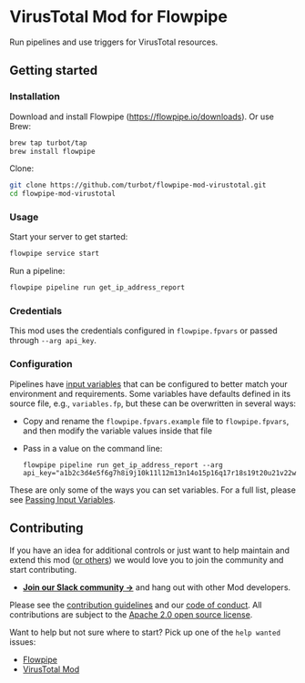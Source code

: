 # VirusTotal Mod for Flowpipe

Run pipelines and use triggers for VirusTotal resources.

## Getting started

### Installation

Download and install Flowpipe (https://flowpipe.io/downloads). Or use Brew:

```sh
brew tap turbot/tap
brew install flowpipe
```

Clone:

```sh
git clone https://github.com/turbot/flowpipe-mod-virustotal.git
cd flowpipe-mod-virustotal
```

### Usage

Start your server to get started:

```sh
flowpipe service start
```

Run a pipeline:

```sh
flowpipe pipeline run get_ip_address_report
```

### Credentials

This mod uses the credentials configured in `flowpipe.fpvars` or passed through `--arg api_key`.

### Configuration

Pipelines have [input variables](https://flowpipe.io/docs/using-flowpipe/mod-variables) that can be configured to better match your environment and requirements. Some variables have defaults defined in its source file, e.g., `variables.fp`, but these can be overwritten in several ways:

- Copy and rename the `flowpipe.fpvars.example` file to `flowpipe.fpvars`, and then modify the variable values inside that file
- Pass in a value on the command line:

  ```shell
  flowpipe pipeline run get_ip_address_report --arg api_key="a1b2c3d4e5f6g7h8i9j10k11l12m13n14o15p16q17r18s19t20u21v22w23x24y"
  ```

These are only some of the ways you can set variables. For a full list, please see [Passing Input Variables](https://flowpipe.io/docs/using-flowpipe/mod-variables#passing-input-variables).

## Contributing

If you have an idea for additional controls or just want to help maintain and extend this mod ([or others](https://github.com/topics/flowpipe-mod)) we would love you to join the community and start contributing.

- **[Join our Slack community →](https://flowpipe.io/community/join)** and hang out with other Mod developers.

Please see the [contribution guidelines](https://github.com/turbot/flowpipe/blob/main/CONTRIBUTING.md) and our [code of conduct](https://github.com/turbot/flowpipe/blob/main/CODE_OF_CONDUCT.md). All contributions are subject to the [Apache 2.0 open source license](https://github.com/turbot/flowpipe-mod-virustotal/blob/main/LICENSE).

Want to help but not sure where to start? Pick up one of the `help wanted` issues:

- [Flowpipe](https://github.com/turbot/flowpipe/labels/help%20wanted)
- [VirusTotal Mod](https://github.com/turbot/flowpipe-mod-virustotal/labels/help%20wanted)
